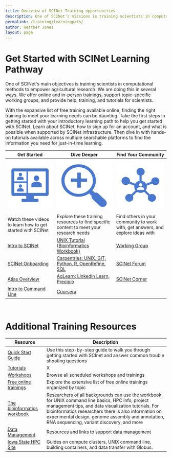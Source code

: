 ```yaml
---
title: Overview of SCINet Training opportunities
description: One of SCINet's missions is training scientists in computational methods to empower agricultural research.
permalink: /training/learningpath/
author: Heather Jones
layout: page
---
```



# Get Started with SCINet Learning Pathway

One of SCINet's main objectives is training scientists in computational methods to empower agricultural research. We are doing this in several ways. We offer online and in-person trainings, support topic-specific working groups, and provide help, training, and tutorials for scientists.

With the expansive list of free training available online, finding the right training to meet your learning needs can be daunting. Take the first steps in getting started with your introductory learning path to help you get started with SCINet. Learn about SCINet, how to sign up for an account, and what is possible when supported by SCINet infrastructure. Then dive in with hands-on tutorials available across multiple searchable platforms to find the information you need for just-in-time learning.

| Get Started |   Dive Deeper |  Find Your Community |
|---|---|---|
![](/assets/img/Getting_Started.png)  | ![](/assets/img/Dive_Deeper.png)| ![](/assets/img/community.png) |
| Watch these videos to learn how to get started with SCINet |  Explore these training resources to find specific content to meet your research needs |  Find others in your community to work with, get answers, and explore ideas with |
| [Intro to SCINet](https://web.microsoftstream.com/video/9a2b95a3-79e6-4176-b5e6-cfd674c034aa)  | [UNIX Tutorial (Bioinformatics Workbook)](https://scinet.usda.gov/training/bioinformatics-workbook) | [Working Group](https://scinet.usda.gov/working-groups) |
| [SCINet Onboarding](https://web.microsoftstream.com/video/bed89bf6-99fc-44f0-9f4a-3e16cd2f2d49) | [Carpentries: UNIX, GIT, Python, R, OpenRefine, SQL](https://scinet.usda.gov/opportunities/events) | [SCINet Forum](https://forum.scinet.usda.gov/) |
| [Atlas Overview](https://scinet.usda.gov/training-archive/2021-10-28-Intro-To-Atlas/)  | [AgLearn: LinkedIn Learn, Precipio](https://scinet.usda.gov/training/free-online-training#aglearn-and-linkedin-learning)| [SCINet Corner](https://forms.gle/7DcBoBvbGcjQDBP38) |
| [Intro to Command Line](https://scinet.usda.gov/training-archive/2021-11-17-command-line-skills/) | [Coursera](https://scinet.usda.gov/training/coursera)|  

<br />

# Additional Training Resources

| Resource |  Description |  
|---|---|
| [Quick Start Guide](https://scinet.usda.gov/guide/quickstart) |   Use this step-by-step guide to walk you through getting started with SCInet and answer common trouble shooting questions | 
| [Tutorials](/training/tutorials/) |   X | 
| [Workshops](https://scinet.usda.gov/opportunities/events) |  Browse all scheduled workshops and trainings | 
| [Free online trainings](/training/free-online-training) |   Explore the extensive list of free online trainings organized by topic  |
| [The bioinformatics workbook](/training/bioinformatics-workbook) |   Researchers of all backgrounds can use the workbook for UNIX command line basics, HPC info, project management tips, and data visualization tutorials. For bioinformatics researchers there is also information on experimental design, genome assembly and annotation, RNA sequencing, variant discovery, and more | 
| [Data Management](https://scinet.usda.gov/training/useful-links.html#data-management) |   Resources and links to support data management | 
| [Iowa State HPC Site](https://www.hpc.iastate.edu/guides) |   Guides on compute clusters, UNIX command line, building containers, and data transfer with Globus. | 
<br />
